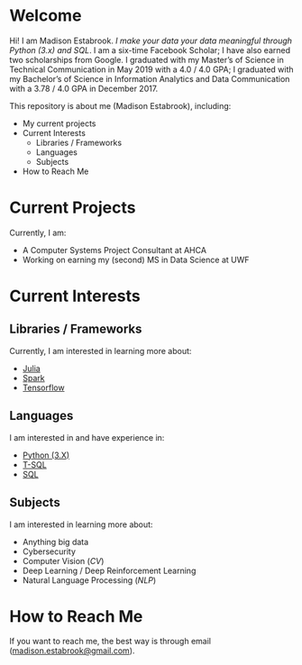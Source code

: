 # Welcome
Hi! I am Madison Estabrook. _I make your data your data meaningful through Python (3.x) and SQL_. I am a six-time Facebook Scholar; I have also earned two scholarships from Google. I graduated with my Master’s of Science in Technical Communication in May 2019 with a 4.0 / 4.0 GPA; I graduated with my Bachelor’s of Science in Information Analytics and Data Communication with a 3.78 / 4.0 GPA in December 2017.

This repository is about me (Madison Estabrook), including: 
-	My current projects
-	Current Interests
     -	Libraries / Frameworks
     -	Languages
      -	Subjects
-	How to Reach Me

# Current Projects

Currently, I am:
-	A Computer Systems Project Consultant at AHCA
-	Working on earning my (second) MS in Data Science at UWF

# Current Interests 
## Libraries / Frameworks

Currently, I am interested in learning more about:
-	[Julia](https://julialang.org/)
-	[Spark](https://github.com/apache/spark)
-	[Tensorflow](https://github.com/tensorflow/tensorflow)

## Languages

I am interested in and have experience in:
-	[Python (3.X)](https://www.python.org/)
-	[T-SQL](https://en.wikipedia.org/wiki/Transact-SQL)
-	[SQL](https://en.wikipedia.org/wiki/SQL)

## Subjects

I am interested in learning more about:
-	Anything big data
-	Cybersecurity 
-    Computer Vision (_CV_)
-	Deep Learning / Deep Reinforcement Learning
-	Natural Language Processing (_NLP_)

# How to Reach Me
If you want to reach me, the best way is through email (<madison.estabrook@gmail.com>).
